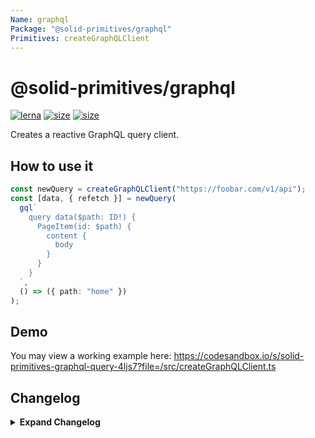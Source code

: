 ```yaml
---
Name: graphql
Package: "@solid-primitives/graphql"
Primitives: createGraphQLClient
---
```


# @solid-primitives/graphql

[![lerna](https://img.shields.io/badge/maintained%20with-lerna-cc00ff.svg)](https://lerna.js.org/)
[![size](https://img.shields.io/bundlephobia/minzip/@solid-primitives/audio)](https://bundlephobia.com/package/@solid-primitives/graphql)
[![size](https://img.shields.io/npm/v/@solid-primitives/graphql)](https://www.npmjs.com/package/@solid-primitives/graphql)

Creates a reactive GraphQL query client.

## How to use it

```ts
const newQuery = createGraphQLClient("https://foobar.com/v1/api");
const [data, { refetch }] = newQuery(
  gql`
    query data($path: ID!) {
      PageItem(id: $path) {
        content {
          body
        }
      }
    }
  `,
  () => ({ path: "home" })
);
```

## Demo

You may view a working example here: https://codesandbox.io/s/solid-primitives-graphql-query-4ljs7?file=/src/createGraphQLClient.ts

## Changelog

<details>
<summary><b>Expand Changelog</b></summary>

1.0.0

Initial commit and publish of primitive.

</details>
